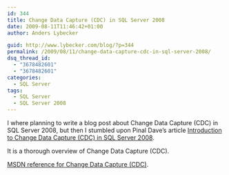 ```yaml
---
id: 344
title: Change Data Capture (CDC) in SQL Server 2008
date: 2009-08-11T11:46:42+01:00
author: Anders Lybecker

guid: http://www.lybecker.com/blog/?p=344
permalink: /2009/08/11/change-data-capture-cdc-in-sql-server-2008/
dsq_thread_id:
  - "3678482601"
  - "3678482601"
categories:
  - SQL Server
tags:
  - SQL Server
  - SQL Server 2008
---
```

I where planning to write a blog post about Change Data Capture (CDC) in SQL Server 2008, but then I stumbled upon Pinal Dave&#8217;s article [Introduction to Change Data Capture (CDC) in SQL Server 2008](http://www.simple-talk.com/sql/learn-sql-server/introduction-to-change-data-capture-%28cdc%29-in-sql-server-2008/ "Introduction to Change Data Capture (CDC) in SQL Server 2008").

It is a thorough overview of Change Data Capture (CDC).

[MSDN reference for Change Data Capture (CDC)](http://msdn.microsoft.com/en-us/library/bb522489.aspx "Change Data Capture on MSDN").
